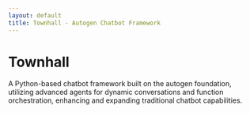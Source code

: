 ```yaml
---
layout: default
title: Townhall - Autogen Chatbot Framework
---
```

# Townhall

A Python-based chatbot framework built on the autogen foundation, utilizing advanced agents for dynamic conversations and function orchestration, enhancing and expanding traditional chatbot capabilities.

